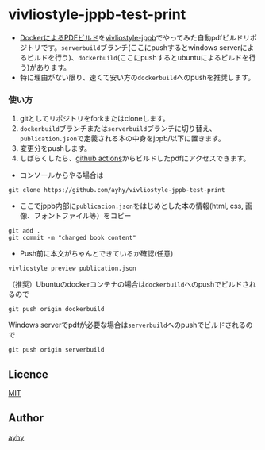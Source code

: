 # vivliostyle-jppb-test-print
- [DockerによるPDFビルド](https://qiita.com/suzuki_sh/items/03bd86909a47323cbfa3)を[vivliostyle-jppb](https://github.com/ayhy/vivliostyle-jppb)でやってみた自動pdfビルドリポジトリです。`serverbuild`ブランチ(ここにpushするとwindows serverによるビルドを行う)、`dockerbuild`(ここにpushするとubuntuによるビルドを行う)があります。
- 特に理由がない限り、速くて安い方の`dockerbuild`へのpushを推奨します。


### 使い方
1. gitとしてリポジトリをforkまたはcloneします。
2. `dockerbuild`ブランチまたは`serverbuild`ブランチに切り替え、`publication.json`で定義される本の中身をjppb/以下に置きます。
3. 変更分をpushします。
4. しばらくしたら、[github actions](../../actions/)からビルドしたpdfにアクセスできます。

* コンソールからやる場合は

```
git clone https://github.com/ayhy/vivliostyle-jppb-test-print
```
* ここでjppb内部に`publicacion.json`をはじめとした本の情報(html, css, 画像、フォントファイル等）をコピー

```
git add .
git commit -m "changed book content"
```

* Push前に本文がちゃんとできているか確認(任意)
```
vivliostyle preview publication.json
```

（推奨）Ubuntuのdockerコンテナの場合は`dockerbuild`へのpushでビルドされるので
```
git push origin dockerbuild
```

Windows serverでpdfが必要な場合は`serverbuild`へのpushでビルドされるので
```
git push origin serverbuild
```

## Licence
[MIT](https://github.com/tcnksm/tool/blob/master/LICENCE)

## Author
[ayhy](https://github.com/ayhy)